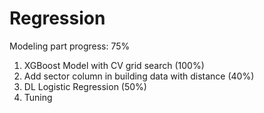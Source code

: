 # Regression

Modeling part progress: 75%

1. XGBoost Model with CV grid search (100%)
2. Add sector column in building data with distance (40%)
3. DL Logistic Regression (50%)
4. Tuning
